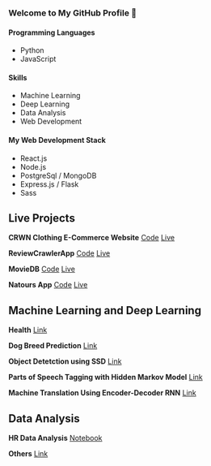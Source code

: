### Welcome to My GitHub Profile 👋


#### Programming Languages 
- Python 
- JavaScript

#### Skills
- Machine Learning
- Deep Learning
- Data Analysis
- Web Development

#### My Web Development Stack 
- React.js
- Node.js
- PostgreSql / MongoDB
- Express.js / Flask
- Sass

## Live Projects 

**CRWN Clothing E-Commerce Website** 
[Code](https://github.com/VishwasMore/crwn-clothings)
[Live](https://epic-villani-eafb61.netlify.app)

**ReviewCrawlerApp**
[Code](https://github.com/VishwasMore/ReviewCrawlerApp)
[Live](https://review-crawler-app.herokuapp.com)

**MovieDB** 
[Code](https://github.com/VishwasMore/reactmoviesdb)
[Live](https://sleepy-austin-ee6b87.netlify.app)

**Natours App** 
[Code](https://github.com/VishwasMore/Natours)
[Live](https://nervous-lalande-7ee975.netlify.app)

## Machine Learning and Deep Learning

**Health**
[Link](https://github.com/VishwasMore/Health-App)

**Dog Breed Prediction**
[Link](https://github.com/VishwasMore/Dog-Breed-Detection)

**Object Detetction using SSD**
[Link](https://github.com/VishwasMore/object-detection-SSD)

**Parts of Speech Tagging with Hidden Markov Model**
[Link](https://github.com/VishwasMore/parts-of-speech-tagging)

**Machine Translation Using Encoder-Decoder RNN** 
[Link](https://github.com/VishwasMore/machine-translation)

## Data Analysis

**HR Data Analysis**
[Notebook](https://github.com/VishwasMore/HR-Data-Analysis-and-Prediction/blob/master/HR-Analysis-Prediction-Visualization.ipynb)

**Others**
[Link](https://github.com/VishwasMore/Exploratory-Data-Analysis)
